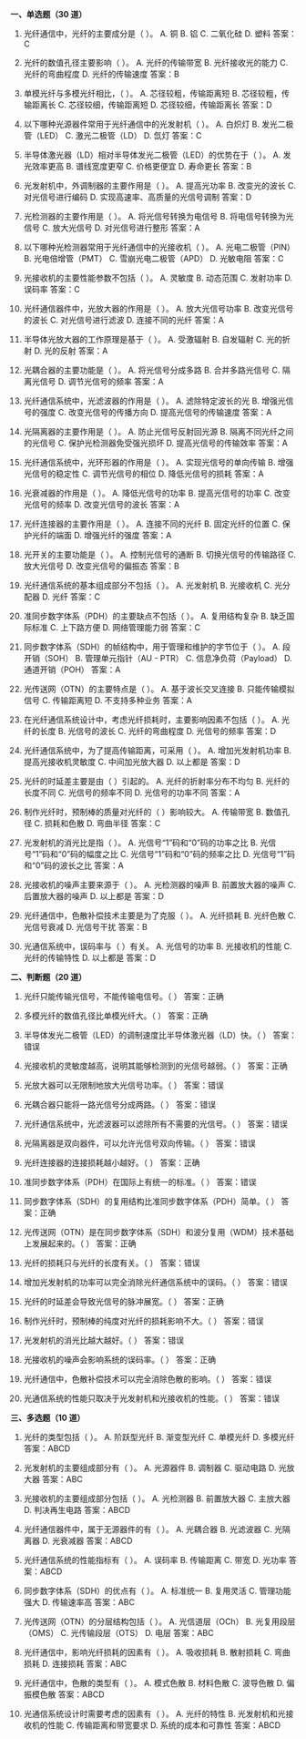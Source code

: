 **一、单选题（30 道）**

1. 光纤通信中，光纤的主要成分是（  ）。
A. 铜
B. 铝
C. 二氧化硅
D. 塑料
答案：C

2. 光纤的数值孔径主要影响（  ）。
A. 光纤的传输带宽
B. 光纤接收光的能力
C. 光纤的弯曲程度
D. 光纤的传输速度
答案：B

3. 单模光纤与多模光纤相比，（  ）。
A. 芯径较粗，传输距离短
B. 芯径较粗，传输距离长
C. 芯径较细，传输距离短
D. 芯径较细，传输距离长
答案：D

4. 以下哪种光源器件常用于光纤通信中的光发射机（  ）。
A. 白炽灯
B. 发光二极管（LED）
C. 激光二极管（LD）
D. 氙灯
答案：C

5. 半导体激光器（LD）相对半导体发光二极管（LED）的优势在于（  ）。
A. 发光效率更高
B. 谱线宽度更窄
C. 价格更便宜
D. 寿命更长
答案：B

6. 光发射机中，外调制器的主要作用是（  ）。
A. 提高光功率
B. 改变光的波长
C. 对光信号进行编码
D. 实现高速率、高质量的光信号调制
答案：D

7. 光检测器的主要作用是（  ）。
A. 将光信号转换为电信号
B. 将电信号转换为光信号
C. 放大光信号
D. 对光信号进行整形
答案：A

8. 以下哪种光检测器常用于光纤通信中的光接收机（  ）。
A. 光电二极管（PIN）
B. 光电倍增管（PMT）
C. 雪崩光电二极管（APD）
D. 光敏电阻
答案：C

9. 光接收机的主要性能参数不包括（  ）。
A. 灵敏度
B. 动态范围
C. 发射功率
D. 误码率
答案：C

10. 光纤通信器件中，光放大器的作用是（  ）。
A. 放大光信号功率
B. 改变光信号的波长
C. 对光信号进行滤波
D. 连接不同的光纤
答案：A

11. 半导体光放大器的工作原理是基于（  ）。
A. 受激辐射
B. 自发辐射
C. 光的折射
D. 光的反射
答案：A

12. 光耦合器的主要功能是（  ）。
A. 将光信号分成多路
B. 合并多路光信号
C. 隔离光信号
D. 调节光信号的频率
答案：A

13. 光纤通信系统中，光滤波器的作用是（  ）。
A. 滤除特定波长的光
B. 增强光信号的强度
C. 改变光信号的传播方向
D. 提高光信号的传输速度
答案：A

14. 光隔离器的主要作用是（  ）。
A. 防止光信号反射回光源
B. 隔离不同光纤之间的光信号
C. 保护光检测器免受强光损坏
D. 提高光信号的传输效率
答案：A

15. 光纤通信系统中，光环形器的作用是（  ）。
A. 实现光信号的单向传输
B. 增强光信号的稳定性
C. 调节光信号的相位
D. 降低光信号的损耗
答案：A

16. 光衰减器的作用是（  ）。
A. 降低光信号的功率
B. 提高光信号的功率
C. 改变光信号的频率
D. 改变光信号的波长
答案：A

17. 光纤连接器的主要作用是（  ）。
A. 连接不同的光纤
B. 固定光纤的位置
C. 保护光纤的端面
D. 增强光纤的强度
答案：A

18. 光开关的主要功能是（  ）。
A. 控制光信号的通断
B. 切换光信号的传输路径
C. 放大光信号
D. 改变光信号的偏振态
答案：B

19. 光纤通信系统的基本组成部分不包括（  ）。
A. 光发射机
B. 光接收机
C. 光分配器
D. 光纤
答案：C

20. 准同步数字体系（PDH）的主要缺点不包括（  ）。
A. 复用结构复杂
B. 缺乏国际标准
C. 上下路方便
D. 网络管理能力弱
答案：C

21. 同步数字体系（SDH）的帧结构中，用于管理和维护的字节位于（  ）。
A. 段开销（SOH）
B. 管理单元指针（AU - PTR）
C. 信息净负荷（Payload）
D. 通道开销（POH）
答案：A

22. 光传送网（OTN）的主要特点是（  ）。
A. 基于波长交叉连接
B. 只能传输模拟信号
C. 传输距离短
D. 不支持多种业务
答案：A

23. 在光纤通信系统设计中，考虑光纤损耗时，主要影响因素不包括（  ）。
A. 光纤的长度
B. 光信号的波长
C. 光纤的弯曲程度
D. 光信号的频率
答案：D

24. 光纤通信系统中，为了提高传输距离，可采用（  ）。
A. 增加光发射机功率
B. 提高光接收机灵敏度
C. 中间加光放大器
D. 以上都是
答案：D

25. 光纤的时延差主要是由（  ）引起的。
A. 光纤的折射率分布不均匀
B. 光纤的长度不同
C. 光信号的频率不同
D. 光信号的功率不同
答案：A

26. 制作光纤时，预制棒的质量对光纤的（  ）影响较大。
A. 传输带宽
B. 数值孔径
C. 损耗和色散
D. 弯曲半径
答案：C

27. 光发射机的消光比是指（  ）。
A. 光信号“1”码和“0”码的功率之比
B. 光信号“1”码和“0”码的幅度之比
C. 光信号“1”码和“0”码的频率之比
D. 光信号“1”码和“0”码的波长之比
答案：A

28. 光接收机的噪声主要来源于（  ）。
A. 光检测器的噪声
B. 前置放大器的噪声
C. 后置放大器的噪声
D. 以上都是
答案：D

29. 光纤通信中，色散补偿技术主要是为了克服（  ）。
A. 光纤损耗
B. 光纤色散
C. 光信号衰减
D. 光信号干扰
答案：B

30. 光通信系统中，误码率与（  ）有关。
A. 光信号的功率
B. 光接收机的性能
C. 光纤的传输特性
D. 以上都是
答案：D

**二、判断题（20 道）**

1. 光纤只能传输光信号，不能传输电信号。（  ）
答案：正确

2. 多模光纤的数值孔径比单模光纤大。（  ）
答案：正确

3. 半导体发光二极管（LED）的调制速度比半导体激光器（LD）快。（  ）
答案：错误

4. 光接收机的灵敏度越高，说明其能够检测到的光信号越弱。（  ）
答案：正确

5. 光放大器可以无限制地放大光信号功率。（  ）
答案：错误

6. 光耦合器只能将一路光信号分成两路。（  ）
答案：错误

7. 光纤通信系统中，光滤波器可以滤除所有不需要的光信号。（  ）
答案：错误

8. 光隔离器是双向器件，可以允许光信号双向传输。（  ）
答案：错误

9. 光纤连接器的连接损耗越小越好。（  ）
答案：正确

10. 准同步数字体系（PDH）在国际上有统一的标准。（  ）
答案：错误

11. 同步数字体系（SDH）的复用结构比准同步数字体系（PDH）简单。（  ）
答案：正确

12. 光传送网（OTN）是在同步数字体系（SDH）和波分复用（WDM）技术基础上发展起来的。（  ）
答案：正确

13. 光纤的损耗只与光纤的长度有关。（  ）
答案：错误

14. 增加光发射机的功率可以完全消除光纤通信系统中的误码。（  ）
答案：错误

15. 光纤的时延差会导致光信号的脉冲展宽。（  ）
答案：正确

16. 制作光纤时，预制棒的纯度对光纤的损耗影响不大。（  ）
答案：错误

17. 光发射机的消光比越大越好。（  ）
答案：错误

18. 光接收机的噪声会影响系统的误码率。（  ）
答案：正确

19. 光纤通信中，色散补偿技术可以完全消除色散的影响。（  ）
答案：错误

20. 光通信系统的性能只取决于光发射机和光接收机的性能。（  ）
答案：错误

**三、多选题（10 道）**

1. 光纤的类型包括（  ）。
A. 阶跃型光纤
B. 渐变型光纤
C. 单模光纤
D. 多模光纤
答案：ABCD

2. 光发射机的主要组成部分有（  ）。
A. 光源器件
B. 调制器
C. 驱动电路
D. 光放大器
答案：ABC

3. 光接收机的主要组成部分包括（  ）。
A. 光检测器
B. 前置放大器
C. 主放大器
D. 判决再生电路
答案：ABCD

4. 光纤通信器件中，属于无源器件的有（  ）。
A. 光耦合器
B. 光滤波器
C. 光隔离器
D. 光衰减器
答案：ABCD

5. 光纤通信系统的性能指标有（  ）。
A. 误码率
B. 传输距离
C. 带宽
D. 光功率
答案：ABCD

6. 同步数字体系（SDH）的优点有（  ）。
A. 标准统一
B. 复用灵活
C. 管理功能强大
D. 传输速率高
答案：ABC

7. 光传送网（OTN）的分层结构包括（  ）。
A. 光信道层（OCh）
B. 光复用段层（OMS）
C. 光传输段层（OTS）
D. 电层
答案：ABC

8. 光纤通信中，影响光纤损耗的因素有（  ）。
A. 吸收损耗
B. 散射损耗
C. 弯曲损耗
D. 连接损耗
答案：ABC

9. 光纤通信中，色散的类型有（  ）。
A. 模式色散
B. 材料色散
C. 波导色散
D. 偏振模色散
答案：ABCD

10. 光通信系统设计时需要考虑的因素有（  ）。
A. 光纤的特性
B. 光发射机和光接收机的性能
C. 传输距离和带宽要求
D. 系统的成本和可靠性
答案：ABCD 